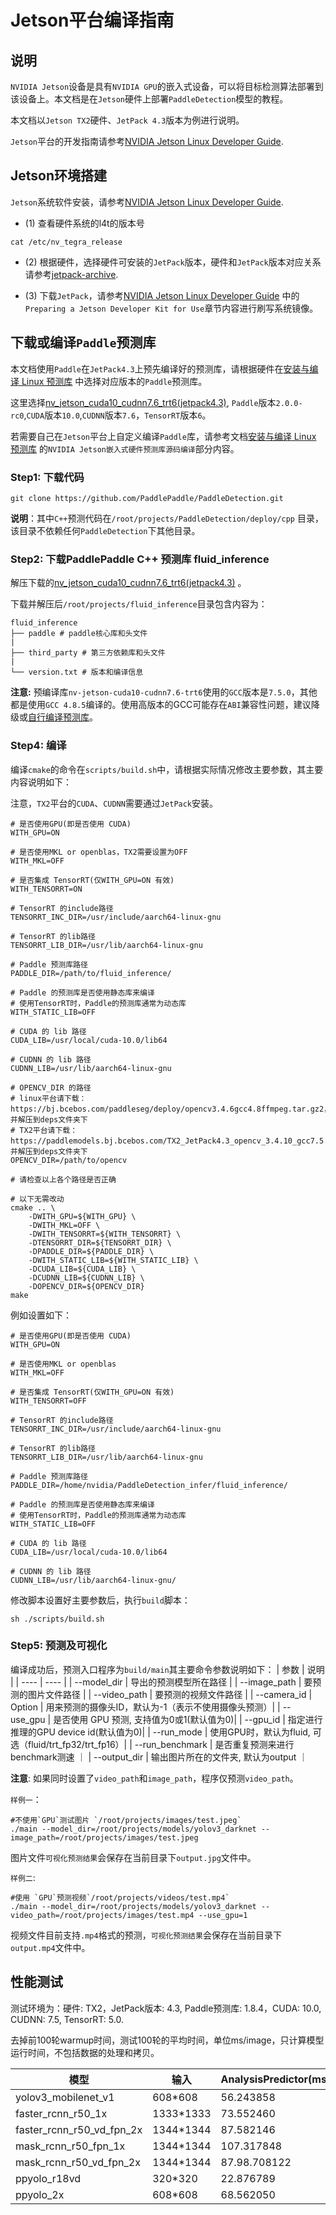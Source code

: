 # Jetson平台编译指南

## 说明
`NVIDIA Jetson`设备是具有`NVIDIA GPU`的嵌入式设备，可以将目标检测算法部署到该设备上。本文档是在`Jetson`硬件上部署`PaddleDetection`模型的教程。

本文档以`Jetson TX2`硬件、`JetPack 4.3`版本为例进行说明。

`Jetson`平台的开发指南请参考[NVIDIA Jetson Linux Developer Guide](https://docs.nvidia.com/jetson/l4t/index.html).

## Jetson环境搭建
`Jetson`系统软件安装，请参考[NVIDIA Jetson Linux Developer Guide](https://docs.nvidia.com/jetson/l4t/index.html).

* (1) 查看硬件系统的l4t的版本号
```
cat /etc/nv_tegra_release
```
* (2) 根据硬件，选择硬件可安装的`JetPack`版本，硬件和`JetPack`版本对应关系请参考[jetpack-archive](https://developer.nvidia.com/embedded/jetpack-archive).

* (3) 下载`JetPack`，请参考[NVIDIA Jetson Linux Developer Guide](https://docs.nvidia.com/jetson/l4t/index.html) 中的`Preparing a Jetson Developer Kit for Use`章节内容进行刷写系统镜像。

## 下载或编译`Paddle`预测库
本文档使用`Paddle`在`JetPack4.3`上预先编译好的预测库，请根据硬件在[安装与编译 Linux 预测库](https://www.paddlepaddle.org.cn/documentation/docs/zh/2.0-rc/guides/05_inference_deployment/inference/build_and_install_lib_cn.html) 中选择对应版本的`Paddle`预测库。

这里选择[nv_jetson_cuda10_cudnn7.6_trt6(jetpack4.3)](https://paddle-inference-lib.bj.bcebos.com/2.0.0-rc0-nv-jetson-cuda10-cudnn7.6-trt6/paddle_inference.tgz), `Paddle`版本`2.0.0-rc0`,`CUDA`版本`10.0`,`CUDNN`版本`7.6`，`TensorRT`版本`6`。

若需要自己在`Jetson`平台上自定义编译`Paddle`库，请参考文档[安装与编译 Linux 预测库](https://www.paddlepaddle.org.cn/documentation/docs/zh/advanced_guide/inference_deployment/inference/build_and_install_lib_cn.html) 的`NVIDIA Jetson嵌入式硬件预测库源码编译`部分内容。

### Step1: 下载代码

 `git clone https://github.com/PaddlePaddle/PaddleDetection.git`

**说明**：其中`C++`预测代码在`/root/projects/PaddleDetection/deploy/cpp` 目录，该目录不依赖任何`PaddleDetection`下其他目录。


### Step2: 下载PaddlePaddle C++ 预测库 fluid_inference

解压下载的[nv_jetson_cuda10_cudnn7.6_trt6(jetpack4.3)](https://paddle-inference-lib.bj.bcebos.com/2.0.0-rc0-nv-jetson-cuda10-cudnn7.6-trt6/paddle_inference.tgz) 。

下载并解压后`/root/projects/fluid_inference`目录包含内容为：
```
fluid_inference
├── paddle # paddle核心库和头文件
|
├── third_party # 第三方依赖库和头文件
|
└── version.txt # 版本和编译信息
```

**注意:** 预编译库`nv-jetson-cuda10-cudnn7.6-trt6`使用的`GCC`版本是`7.5.0`，其他都是使用`GCC 4.8.5`编译的。使用高版本的GCC可能存在`ABI`兼容性问题，建议降级或[自行编译预测库](https://www.paddlepaddle.org.cn/documentation/docs/zh/advanced_guide/inference_deployment/inference/build_and_install_lib_cn.html)。


### Step4: 编译

编译`cmake`的命令在`scripts/build.sh`中，请根据实际情况修改主要参数，其主要内容说明如下：

注意，`TX2`平台的`CUDA`、`CUDNN`需要通过`JetPack`安装。

```
# 是否使用GPU(即是否使用 CUDA)
WITH_GPU=ON

# 是否使用MKL or openblas，TX2需要设置为OFF
WITH_MKL=OFF

# 是否集成 TensorRT(仅WITH_GPU=ON 有效)
WITH_TENSORRT=ON

# TensorRT 的include路径
TENSORRT_INC_DIR=/usr/include/aarch64-linux-gnu

# TensorRT 的lib路径
TENSORRT_LIB_DIR=/usr/lib/aarch64-linux-gnu

# Paddle 预测库路径
PADDLE_DIR=/path/to/fluid_inference/

# Paddle 的预测库是否使用静态库来编译
# 使用TensorRT时，Paddle的预测库通常为动态库
WITH_STATIC_LIB=OFF

# CUDA 的 lib 路径
CUDA_LIB=/usr/local/cuda-10.0/lib64

# CUDNN 的 lib 路径
CUDNN_LIB=/usr/lib/aarch64-linux-gnu

# OPENCV_DIR 的路径
# linux平台请下载：https://bj.bcebos.com/paddleseg/deploy/opencv3.4.6gcc4.8ffmpeg.tar.gz2，并解压到deps文件夹下
# TX2平台请下载：https://paddlemodels.bj.bcebos.com/TX2_JetPack4.3_opencv_3.4.10_gcc7.5.0.zip，并解压到deps文件夹下
OPENCV_DIR=/path/to/opencv

# 请检查以上各个路径是否正确

# 以下无需改动
cmake .. \
    -DWITH_GPU=${WITH_GPU} \
    -DWITH_MKL=OFF \
    -DWITH_TENSORRT=${WITH_TENSORRT} \
    -DTENSORRT_DIR=${TENSORRT_DIR} \
    -DPADDLE_DIR=${PADDLE_DIR} \
    -DWITH_STATIC_LIB=${WITH_STATIC_LIB} \
    -DCUDA_LIB=${CUDA_LIB} \
    -DCUDNN_LIB=${CUDNN_LIB} \
    -DOPENCV_DIR=${OPENCV_DIR}
make
```

例如设置如下：
```
# 是否使用GPU(即是否使用 CUDA)
WITH_GPU=ON

# 是否使用MKL or openblas
WITH_MKL=OFF

# 是否集成 TensorRT(仅WITH_GPU=ON 有效)
WITH_TENSORRT=OFF

# TensorRT 的include路径
TENSORRT_INC_DIR=/usr/include/aarch64-linux-gnu

# TensorRT 的lib路径
TENSORRT_LIB_DIR=/usr/lib/aarch64-linux-gnu

# Paddle 预测库路径
PADDLE_DIR=/home/nvidia/PaddleDetection_infer/fluid_inference/

# Paddle 的预测库是否使用静态库来编译
# 使用TensorRT时，Paddle的预测库通常为动态库
WITH_STATIC_LIB=OFF

# CUDA 的 lib 路径
CUDA_LIB=/usr/local/cuda-10.0/lib64

# CUDNN 的 lib 路径
CUDNN_LIB=/usr/lib/aarch64-linux-gnu/
```

修改脚本设置好主要参数后，执行`build`脚本：
 ```shell
 sh ./scripts/build.sh
 ```

### Step5: 预测及可视化
编译成功后，预测入口程序为`build/main`其主要命令参数说明如下：
|  参数   | 说明  |
|  ----  | ----  |
| --model_dir  | 导出的预测模型所在路径 |
| --image_path  | 要预测的图片文件路径 |
| --video_path  | 要预测的视频文件路径 |
| --camera_id | Option | 用来预测的摄像头ID，默认为-1（表示不使用摄像头预测）|
| --use_gpu  | 是否使用 GPU 预测, 支持值为0或1(默认值为0)|
| --gpu_id  |  指定进行推理的GPU device id(默认值为0)|
| --run_mode | 使用GPU时，默认为fluid, 可选（fluid/trt_fp32/trt_fp16）|
| --run_benchmark | 是否重复预测来进行benchmark测速 ｜
| --output_dir | 输出图片所在的文件夹, 默认为output ｜

**注意**: 如果同时设置了`video_path`和`image_path`，程序仅预测`video_path`。


`样例一`：
```shell
#不使用`GPU`测试图片 `/root/projects/images/test.jpeg`  
./main --model_dir=/root/projects/models/yolov3_darknet --image_path=/root/projects/images/test.jpeg
```

图片文件`可视化预测结果`会保存在当前目录下`output.jpg`文件中。


`样例二`:
```shell
#使用 `GPU`预测视频`/root/projects/videos/test.mp4`
./main --model_dir=/root/projects/models/yolov3_darknet --video_path=/root/projects/images/test.mp4 --use_gpu=1
```
视频文件目前支持`.mp4`格式的预测，`可视化预测结果`会保存在当前目录下`output.mp4`文件中。


## 性能测试
测试环境为：硬件: TX2，JetPack版本: 4.3, Paddle预测库: 1.8.4，CUDA: 10.0, CUDNN: 7.5, TensorRT: 5.0.  

去掉前100轮warmup时间，测试100轮的平均时间，单位ms/image，只计算模型运行时间，不包括数据的处理和拷贝。


|模型 | 输入| AnalysisPredictor(ms) |
|---|----|---|
| yolov3_mobilenet_v1 |  608*608  | 56.243858
| faster_rcnn_r50_1x  | 1333*1333  | 73.552460
| faster_rcnn_r50_vd_fpn_2x | 1344*1344 | 87.582146
| mask_rcnn_r50_fpn_1x | 1344*1344  | 107.317848
| mask_rcnn_r50_vd_fpn_2x | 1344*1344  | 87.98.708122
| ppyolo_r18vd | 320*320  |  22.876789
| ppyolo_2x | 608*608  | 68.562050
